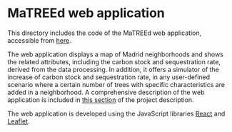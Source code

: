 # MaTREEd web application

This directory includes the code of the MaTREEd web application, accessible from [here](https://gisdevio.github.io/MaTREEd/#/).

The web application displays a map of Madrid neighborhoods and shows the related attributes, including the carbon stock and sequestration rate, derived from the data processing. In addition, it offers a simulator of the increase of carbon stock and sequestration rate, in any user-defined scenario where a certain number of trees with specific characteristics are added in a neighborhood. A comprehensive description of the web application is included in [this section](https://github.com/GISdevio/MaTREEd/blob/main/project-description.md#webapp) of the project description.

The web application is developed using the JavaScript libraries [React](https://it.reactjs.org/) and [Leaflet](https://leafletjs.com/).
